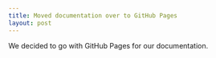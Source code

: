 ```yaml
---
title: Moved documentation over to GitHub Pages
layout: post
---
```


We decided to go with GitHub Pages for our documentation.